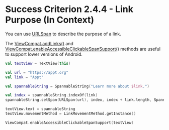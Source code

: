 # Success Criterion 2.4.4 - Link Purpose (In Context)

You can use [URLSpan](https://developer.android.com/reference/android/text/style/URLSpan.html) to describe the purpose of a link.

The [ViewCompat.addLinks()](https://developer.android.com/reference/android/text/util/Linkify#addLinks(android.text.Spannable,%20int)) and [ViewCompat.enableAccessibleClickableSpanSupport()](https://developer.android.com/reference/androidx/core/view/ViewCompat#enableAccessibleClickableSpanSupport(android.view.View)) methods are useful to support lower versions of Android.

```kotlin
val textView = TextView(this)

val url = "https://appt.org"
val link = "Appt"

val spannableString = SpannableString("Learn more about $link.")

val index = spannableString.indexOf(link)
spannableString.setSpan(URLSpan(url), index, index + link.length, Spanned.SPAN_EXCLUSIVE_EXCLUSIVE)

textView.text = spannableString
textView.movementMethod = LinkMovementMethod.getInstance()

ViewCompat.enableAccessibleClickableSpanSupport(textView)
```
